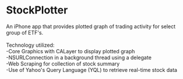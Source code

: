 StockPlotter
============

An iPhone app that provides plotted graph of trading activity for select group of ETF's.<br>
<br>
Technology utilized:<br>
-Core Graphics with CALayer to display plotted graph<br>
-NSURLConnection in a background thread using a delegate<br>
-Web Scraping for collection of stock summary<br>
-Use of Yahoo's Query Language (YQL) to retrieve real-time stock data
